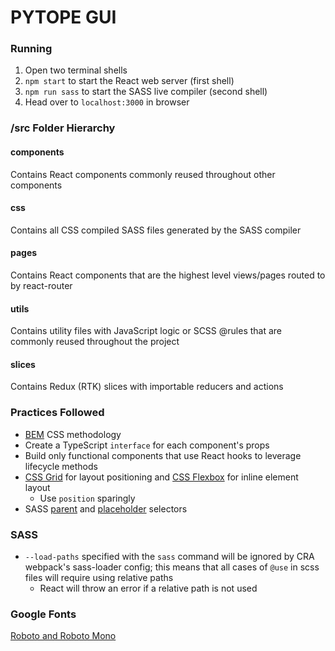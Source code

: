 # PYTOPE GUI

### Running
1. Open two terminal shells
1. `npm start` to start the React web server (first shell)
2. `npm run sass` to start the SASS live compiler (second shell)
3. Head over to `localhost:3000` in browser

### /src Folder Hierarchy
#### components
Contains React components commonly reused throughout other components

#### css
Contains all CSS compiled SASS files generated by the SASS compiler

#### pages
Contains React components that are the highest level views/pages routed to by react-router

#### utils
Contains utility files with JavaScript logic or SCSS @rules that are commonly reused throughout the project

#### slices
Contains Redux (RTK) slices with importable reducers and actions

### Practices Followed
- [BEM](http://getbem.com/naming/) CSS methodology
- Create a TypeScript `interface` for each component's props
- Build only functional components that use React hooks to leverage lifecycle methods
- [CSS Grid](https://css-tricks.com/snippets/css/complete-guide-grid/) for layout positioning and [CSS Flexbox](https://css-tricks.com/snippets/css/a-guide-to-flexbox/) for inline element layout
  - Use `position` sparingly
- SASS [parent](https://sass-lang.com/documentation/style-rules/parent-selector) and [placeholder](https://sass-lang.com/documentation/style-rules/placeholder-selectors) selectors

### SASS
- `--load-paths` specified with the `sass` command will be ignored by CRA webpack's sass-loader config; this means that all cases of `@use` in scss files will require using relative paths
  - React will throw an error if a relative path is not used

### Google Fonts
[Roboto and Roboto Mono](https://fonts.google.com/share?selection.family=Roboto%20Mono:wght@400;700%7CRoboto:ital,wght@0,400;0,500;0,700;1,400;1,500;1,700)
